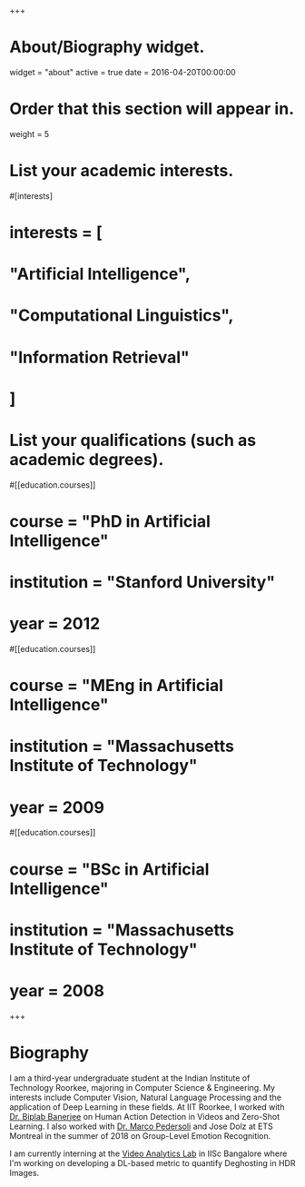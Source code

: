 +++
# About/Biography widget.
widget = "about"
active = true
date = 2016-04-20T00:00:00

# Order that this section will appear in.
weight = 5

# List your academic interests.
#[interests]
#  interests = [
#    "Artificial Intelligence",
#    "Computational Linguistics",
#    "Information Retrieval"
#  ]

# List your qualifications (such as academic degrees).
#[[education.courses]]
#  course = "PhD in Artificial Intelligence"
#  institution = "Stanford University"
#  year = 2012

#[[education.courses]]
#  course = "MEng in Artificial Intelligence"
#  institution = "Massachusetts Institute of Technology"
#  year = 2009

#[[education.courses]]
#  course = "BSc in Artificial Intelligence"
#  institution = "Massachusetts Institute of Technology"
#  year = 2008
 
+++

# Biography

I am a third-year undergraduate student at the Indian Institute of Technology Roorkee, majoring in Computer Science & Engineering. My interests include Computer Vision, Natural Language Processing and the application of Deep Learning in these fields. At IIT Roorkee, I worked with <a href="http://bbanerjee.netlify.com/">Dr. Biplab Banerjee</a> on Human Action Detection in Videos and Zero-Shot Learning. I also worked with <a href="http://profs.etsmtl.ca/mpedersoli/">Dr. Marco Pedersoli</a> and Jose Dolz at ETS Montreal in the summer of 2018 on Group-Level Emotion Recognition.

I am currently interning at the <a href="http://val.serc.iisc.ernet.in/">Video Analytics Lab</a> in IISc Bangalore where I'm working on developing a DL-based metric to quantify Deghosting in HDR Images.
